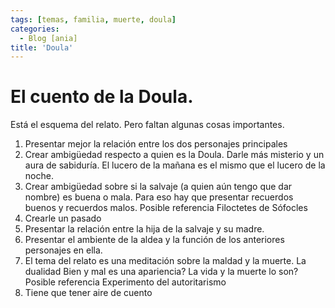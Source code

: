 ```yaml
---
tags: [temas, familia, muerte, doula]
categories:
  - Blog [ania]
title: 'Doula'
---
```


# El cuento de la Doula.

Está el esquema del relato. Pero faltan algunas cosas importantes. 

1. Presentar mejor la relación entre los dos personajes principales 
2. Crear ambigüedad respecto a quien es la Doula. Darle más misterio y un aura de sabiduría. El lucero de la mañana es el mismo que el lucero de la noche.
3. Crear ambigüedad sobre si la salvaje (a quien aún tengo que dar nombre) es buena o mala. Para eso hay que presentar recuerdos buenos y recuerdos malos. Posible referencia Filoctetes de Sófocles 
4. Crearle un pasado
5. Presentar la relación entre la hija de la salvaje y su madre.
6. Presentar el ambiente de la aldea y la función de los anteriores personajes en ella.
7. El tema del relato es una meditación sobre la maldad y la muerte. La dualidad Bien y mal es una apariencia? La vida y la muerte lo son? Posible referencia Experimento del autoritarismo
8. Tiene que tener aire de cuento
